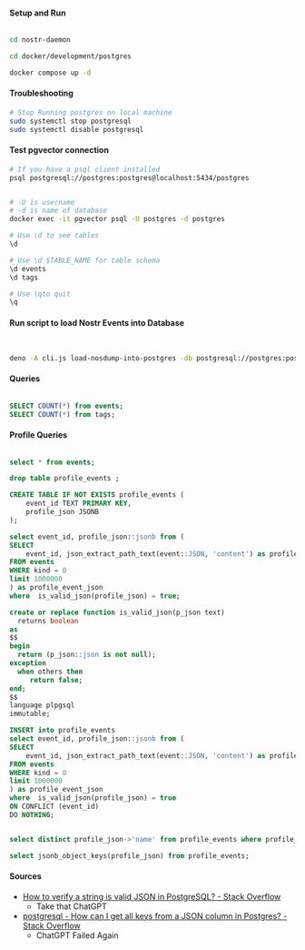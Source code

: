 
#### Setup and Run
``` bash

cd nostr-daemon

cd docker/development/postgres

docker compose up -d

```

#### Troubleshooting

``` bash
# Stop Running postgres on local machine
sudo systemctl stop postgresql
sudo systemctl disable postgresql

```

#### Test pgvector connection

``` bash
# If you have a psql client installed
psql postgresql://postgres:postgres@localhost:5434/postgres


# -U is username
# -d is name of database
docker exec -it pgvector psql -U postgres -d postgres

# Use \d to see tables
\d

# Use \d $TABLE_NAME for table schema
\d events
\d tags

# Use \qto quit
\q

```

#### Run script to load Nostr Events into Database

``` bash


deno -A cli.js load-nosdump-into-postgres -db postgresql://postgres:postgres@localhost:5434/postgres -f ScrapedData/event0.jsonl


```


#### Queries

``` sql

SELECT COUNT(*) from events;
SELECT COUNT(*) from tags;

```

#### Profile Queries

``` SQL

select * from events;

drop table profile_events ;

CREATE TABLE IF NOT EXISTS profile_events (
    event_id TEXT PRIMARY KEY,
    profile_json JSONB
);

select event_id, profile_json::jsonb from (
SELECT 
	event_id, json_extract_path_text(event::JSON, 'content') as profile_json
FROM events
WHERE kind = 0
limit 1000000
) as profile_event_json
where  is_valid_json(profile_json) = true;

create or replace function is_valid_json(p_json text)
  returns boolean
as
$$
begin
  return (p_json::json is not null);
exception 
  when others then
     return false;  
end;
$$
language plpgsql
immutable;

INSERT into profile_events
select event_id, profile_json::jsonb from (
SELECT
	event_id, json_extract_path_text(event::JSON, 'content') as profile_json
FROM events
WHERE kind = 0
limit 1000000
) as profile_event_json
where  is_valid_json(profile_json) = true
ON CONFLICT (event_id)
DO NOTHING;

```

``` SQL

select distinct profile_json->'name' from profile_events where profile_json->'name' is not null order by profile_json->'name' ASC;

select jsonb_object_keys(profile_json) from profile_events;

```


#### Sources

* [How to verify a string is valid JSON in PostgreSQL? - Stack Overflow](https://stackoverflow.com/questions/30187554/how-to-verify-a-string-is-valid-json-in-postgresql)
    * Take that ChatGPT
* [postgresql - How can I get all keys from a JSON column in Postgres? - Stack Overflow](https://stackoverflow.com/questions/36141388/how-can-i-get-all-keys-from-a-json-column-in-postgres)
    * ChatGPT Failed Again
